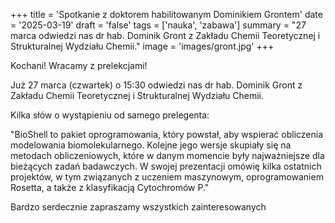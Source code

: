 +++
title = 'Spotkanie z doktorem habilitowanym Dominikiem Grontem'
date = '2025-03-19'
draft = 'false'
tags = ['nauka', 'zabawa']
summary = "27 marca odwiedzi nas dr hab. Dominik Gront z Zakładu Chemii Teoretycznej i Strukturalnej Wydziału Chemii."
image = 'images/gront.jpg'
+++

<!-- Tutaj START - cała treść posta -->

Kochani! Wracamy z prelekcjami!

Już 27 marca (czwartek) o 15:30 odwiedzi nas dr hab. Dominik Gront z Zakładu Chemii Teoretycznej i Strukturalnej Wydziału Chemii.

Kilka słów o wystąpieniu od samego prelegenta:

"BioShell to pakiet oprogramowania, który powstał, aby wspierać obliczenia modelowania biomolekularnego. Kolejne jego wersje skupiały się na metodach obliczeniowych, które w danym momencie były najważniejsze dla bieżących zadań badawczych. W swojej prezentacji omówię kilka ostatnich projektów, w tym związanych z uczeniem maszynowym, oprogramowaniem Rosetta, a także z klasyfikacją Cytochromów P." 

Bardzo serdecznie zapraszamy wszystkich zainteresowanych
